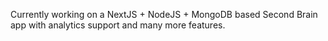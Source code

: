 Currently working on a NextJS + NodeJS + MongoDB based Second Brain app with analytics support and many more features. 
